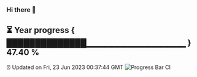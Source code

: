 ### Hi there 👋
⏳ Year progress { ██████████████▁▁▁▁▁▁▁▁▁▁▁▁▁▁▁▁ } 47.40 %
---
⏰ Updated on Fri, 23 Jun 2023 00:37:44 GMT
![Progress Bar CI](https://github.com/Moyi321/Moyi321/workflows/Progress%20Bar%20CI/badge.svg)
